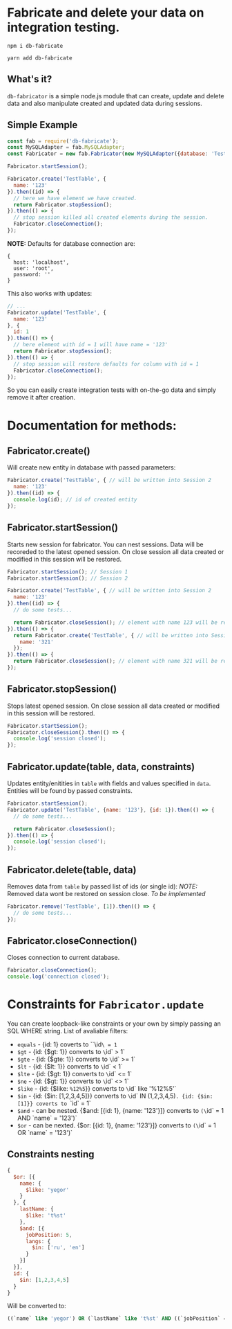 # Fabricate and delete your data on integration testing.

`npm i db-fabricate`

`yarn add db-fabricate`

## What's it?
`db-fabricator` is a simple node.js module that can create, update and delete data and also manipulate created and updated data during sessions.

## Simple Example

```javascript
const fab = require('db-fabricate');
const MySQLAdapter = fab.MySQLAdapter;
const Fabricator = new fab.Fabricator(new MySQLAdapter({database: 'TestDatabase'})); // CHANGE YOUR DB CREDENTIALS HERE

Fabricator.startSession();

Fabricator.create('TestTable', {
  name: '123'
}).then((id) => {
  // here we have element we have created.
  return Fabricator.stopSession();
}).then(() => {
  // stop session killed all created elements during the session.
  Fabricator.closeConnection();
});
```

**NOTE:** Defaults for database connection are:
```
{
  host: 'localhost',
  user: 'root',
  password: ''
}
```


This also works with updates:

```javascript
// ...
Fabricator.update('TestTable', {
  name: '123'
}, {
  id: 1
}).then(() => {
  // here element with id = 1 will have name = '123'
  return Fabricator.stopSession();
}).then(() => {
  // stop session will restore defaults for column with id = 1
  Fabricator.closeConnection();
});
```

So you can easily create integration tests with on-the-go data and simply remove it after creation.

# Documentation for methods:

## Fabricator.create()

Will create new entity in database with passed parameters:

```javascript
Fabricator.create('TestTable', { // will be written into Session 2
  name: '123'
}).then((id) => {
  console.log(id); // id of created entity
});
```

## Fabricator.startSession()

Starts new session for fabricator. You can nest sessions. Data will be recoreded to the latest opened session.
On close session all data created or modified in this session will be restored.

```javascript
Fabricator.startSession(); // Session 1
Fabricator.startSession(); // Session 2

Fabricator.create('TestTable', { // will be written into Session 2
  name: '123'
}).then((id) => {
  // do some tests...

  return Fabricator.closeSession(); // element with name 123 will be removed and Session 2 will be closed.
}).then(() => {
  return Fabricator.create('TestTable', { // will be written into Session 1
    name: '321'
  });
}).then(() => {
  return Fabricator.closeSession(); // element with name 321 will be removed. and Session 1 will be closed.
});

```

## Fabricator.stopSession()

Stops latest opened session.
On close session all data created or modified in this session will be restored.

```javascript
Fabricator.startSession();
Fabricator.closeSession().then(() => {
  console.log('session closed');
});
```

## Fabricator.update(table, data, constraints)

Updates entity/enitities in `table` with fields and values specified in `data`. Entities will be found by passed constraints.

```javascript
Fabricator.startSession();
Fabricator.update('TestTable', {name: '123'}, {id: 1}).then(() => {
  // do some tests...

  return Fabricator.closeSession();
}).then(() => {
  console.log('session closed');
});
```

## Fabricator.delete(table, data)

Removes data from `table` by passed list of ids (or single id):
*NOTE:* Removed data wont be restored on session close. _To be implemented_

```javascript
Fabricator.remove('TestTable', [1]).then(() => {
  // do some tests...
});
```

## Fabricator.closeConnection()

Closes connection to current database.

```javascript
Fabricator.closeConnection();
console.log('connection closed');
```

# Constraints for `Fabricator.update`

You can create loopback-like constraints or your own by simply passing an SQL WHERE string.
List of avaliable filters:
- `equals` - {id: 1} coverts to ``\id`\ = 1`
- `$gt` - {id: {$gt: 1}} converts to `\`id\` > 1`
- `$gte` - {id: {$gte: 1}} converts to `\`id\` >= 1`
- `$lt` - {id: {$lt: 1}} converts to `\`id\` < 1`
- `$lte` - {id: {$gt: 1}} converts to `\`id\` <= 1`
- `$ne` - {id: {$gt: 1}} converts to `\`id\` <> 1`
- `$like` - {id: {$like: `%12%5`}} converts to `\`id\` like '%12%5'`
- `$in` - {id: {$in: [1,2,3,4,5]}} converts to `\`id\` IN (1,2,3,4,5)`. {id: {$in:[1]}} coverts to `\`id\` = 1`
- `$and` - can be nested. {$and: [{id: 1}, {name: '123'}]} converts to `(\`id\` = 1 AND \`name\` = '123')`
- `$or` - can be nexted. {$or: [{id: 1}, {name: '123'}]} converts to `(\`id\` = 1 OR \`name\` = '123')`

## Constraints nesting

```javascript
{
  $or: [{
    name: {
      $like: 'yegor'
    }
  }, {
    lastName: {
      $like: 't%st'
    },
    $and: [{
      jobPosition: 5,
      langs: {
        $in: ['ru', 'en']
      }
    }]
  }],
  id: {
    $in: [1,2,3,4,5]
  }
}
```

Will be converted to:
```sql
((`name` like 'yegor') OR (`lastName` like 't%st' AND ((`jobPosition` = 5 AND `langs` IN ('ru','en'))))) AND `id` IN (1,2,3,4,5)
```